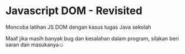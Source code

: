 # Javascript DOM - Revisited
Moncoba latihan JS DOM dengan kasus tugas Java sekolah

Maaf jika masih banyak bug dan kesalahan dalam program, silakan beri saran dan masukanya☺️
